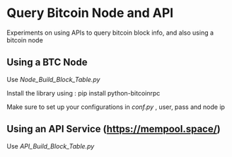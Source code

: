 
Query Bitcoin Node and API
==========================

Experiments on using APIs to query bitcoin block info, and also using a bitcoin node

Using a BTC Node
----------------
  Use _Node_Build_Block_Table.py_

  Install the library using :
  pip install python-bitcoinrpc

  Make sure to set up your configurations in _conf.py_ , user, pass and node ip

  Using an API Service (https://mempool.space/)
----------------
  Use _API_Build_Block_Table.py_
